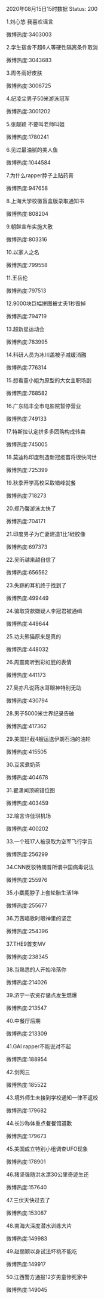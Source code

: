 2020年08月15日15时数据
Status: 200

1.刘心悠 我喜欢谣言

微博热度:3403003

2.学生宿舍不超6人等硬性隔离条件取消

微博热度:3043683

3.周冬雨好皮肤

微博热度:3006725

4.纪凌尘男子50米游泳冠军

微博热度:3001202

5.张靓颖 不要叫老师叫姐

微博热度:1780241

6.见过最油腻的美人鱼

微博热度:1044584

7.为什么rapper脖子上贴药膏

微博热度:947658

8.上海大学校徽盲盒版录取通知书

微博热度:808204

9.朝鲜宣布实施大赦

微博热度:803316

10.以家人之名

微博热度:799558

11.王岳伦

微博热度:797513

12.9000块巨幅拼图被丈夫1秒毁掉

微博热度:794719

13.超新星运动会

微博热度:783995

14.科研人员为冰川盖被子减缓消融

微博热度:776314

15.想看董小姐为原型的大女主职场剧

微博热度:768582

16.广东陆丰全市电影院暂停营业

微博热度:749133

17.特斯拉认定拼多多团购构成转卖

微博热度:745005

18.莫迪称印度制造新冠疫苗将很快问世

微博热度:725399

19.秋季开学高校采取错峰就餐

微博热度:718273

20.郑乃馨游泳太快了

微博热度:704171

21.印度男子为亡妻建造1比1硅胶像

微博热度:697373

22.吴昕越来越自信了

微博热度:656562

23.失踪的耳机终于找到了

微博热度:499449

24.骗取贷款嫌疑人李冠君被通缉

微博热度:449644

25.功夫熊猫原来是真的

微博热度:448032

26.周震南听到彩虹屁的表情

微博热度:441173

27.吴亦凡说药水哥眼神特别无助

微博热度:430794

28.男子5000米世界纪录告破

微博热度:417362

29.美国拦截4艘运送伊朗石油的油轮

微博热度:415505

30.豆浆煮奶茶

微博热度:404678

31.翟潇闻顶碗错位图

微博热度:403459

32.喻言许佳琪机场

微博热度:400202

33.一个班17人被录取为空军飞行学员

微博热度:256299

34.CNN反驳特朗普所谓中国病毒说法

微博热度:255976

35.小麋鹿脖子上套轮胎生活1年

微博热度:255677

36.万茜唱歌时眼神里的坚定

微博热度:254396

37.THE9首支MV

微博热度:238345

38.当熟悉的人开始冷落你

微博热度:214026

39.济宁一农资存储点发生燃爆

微博热度:213547

40.中餐厅后期

微博热度:213309

41.GAI rapper不能说对不起

微博热度:188954

42.剑网三

微博热度:185522

43.境外师生未接到学校通知一律不返校

微博热度:179682

44.长沙称体重点餐餐馆道歉

微博热度:179673

45.美国成立特别小组调查UFO现象

微博热度:178901

46.猪坚强随洪水漂30公里奇迹生还

微博热度:157640

47.三伏天快过去了

微博热度:153087

48.南海大深度潜水训练大片

微博热度:149983

49.赵丽颖以身试法坏桃不能吃

微博热度:149917

50.江西警方通报12岁男童惨死家中

微博热度:149045

